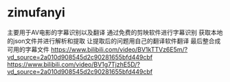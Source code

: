 # zimufanyi
主要用于AV电影的字幕识别以及翻译
通过免费的剪映软件进行字幕识别
获取本地的json文件并进行解析和提取
让提取后的问题用自己的翻译软件翻译
最后整合成可用的字幕文件
https://www.bilibili.com/video/BV1kTTVz6E5m/?vd_source=2a010d908545d2c90281655bfd449cbf
https://www.bilibili.com/video/BV1g7TjzhE5D/?vd_source=2a010d908545d2c90281655bfd449cbf